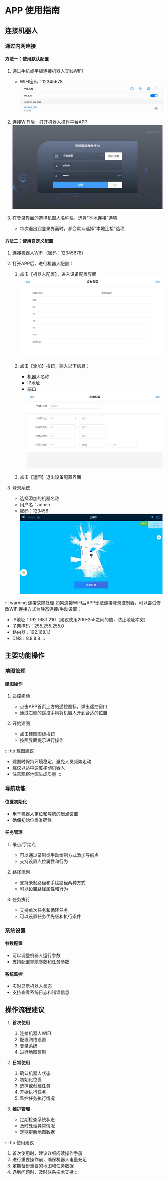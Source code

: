 # APP 使用指南

## 连接机器人

### 通过内网连接

#### 方法一：使用默认配置

1. 通过手机或平板连接机器人无线WIFI
   - WIFI密码：12345678
   ![WIFI连接](/images/media/image1.png)

2. 连接WIFI后，打开机器人操作平台APP
   ![打开APP](/images/media/image2.png)

3. 在登录界面的选择机器人名称栏，选择"本地连接"选项
   - 每次退出到登录界面时，都会默认选择"本地连接"选项

#### 方法二：使用自定义配置

1. 连接机器人WIFI（密码：12345678）

2. 打开APP后，进行机器人配置：
   1. 点击【机器人配置】，进入设备配置界面
      ![设备配置](/images/media/image3.png)
   
   2. 点击【添加】按钮，输入以下信息：
      - 机器人名称
      - IP地址
      - 端口
      ![添加设备](/images/media/image4.png)

   3. 点击【返回】退出设备配置界面

3. 登录系统
   - 选择添加的机器名称
   - 用户名：admin
   - 密码：123456
   ![APP首页](/images/media/image5.png)

::: warning 连接故障处理
如果连接WIFI后APP无法连接登录控制器，可以尝试修改WIFI连接方式为静态连接/手动设置：
- IP地址：192.168.1.210（建议使用200-255之间的值，防止地址冲突）
- 子网掩码：255.255.255.0
- 路由器：192.168.1.1
- DNS：8.8.8.8
:::

## 主要功能操作

### 地图管理

#### 建图操作

1. 遥控移动
   - 点击APP首页上方的遥控图标，弹出遥控窗口
   - 通过右侧的遥控手柄将机器人开到合适的位置

2. 开始建图
   - 点击建图图标按钮
   - 按照界面提示进行操作

::: tip 建图建议
- 建图时保持环境稳定，避免人员频繁走动
- 建议以适中速度移动机器人
- 注意观察地图生成质量
:::

### 导航功能

#### 位置初始化
- 用于机器人定位和导航的起点设置
- 确保初始位置准确性

#### 任务管理
1. 录点/手绘点
   - 可以通过录制或手动绘制方式添加导航点
   - 支持设置点位属性和行为

2. 路径规划
   - 支持录制路径和手绘路径两种方式
   - 可以设置路径属性和行为

3. 任务执行
   - 支持单次任务和循环任务
   - 可以设置任务优先级和执行条件

### 系统设置

#### 参数配置
- 可以调整机器人运行参数
- 支持配置导航参数和任务参数

#### 系统监控
- 实时显示机器人状态
- 支持查看系统日志和错误信息

## 操作流程建议

1. **首次使用**
   1. 连接机器人WIFI
   2. 配置网络设置
   3. 登录系统
   4. 进行地图建制

2. **日常使用**
   1. 确认机器人状态
   2. 初始化位置
   3. 选择或创建任务
   4. 开始执行任务
   5. 监控任务执行情况

3. **维护管理**
   - 定期检查系统状态
   - 及时处理异常情况
   - 定期更新地图数据

::: tip 使用建议
1. 首次使用时，建议详细阅读操作手册
2. 进行重要操作前，确保机器人电量充足
3. 定期备份重要的地图和任务数据
4. 遇到问题时，及时联系技术支持
::: 